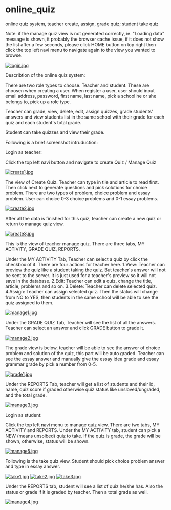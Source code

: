 # online_quiz
online quiz system, teacher create, assign, grade quiz; student take quiz

Note: if the manage quiz view is not generated correctly, ie. "Loading data" message is shown, it probably the browser cache issue, if it does not show the list after a few seconds, please click HOME button on top right then click the top left navi menu to navigate again to the view you wanted to browse.

[![login.jpg](https://s25.postimg.org/cxfp16zz3/login.jpg)](https://postimg.org/image/i8ullwm1n/)

Describtion of the online quiz system:

There are two role types to choose. Teacher and student. These are choosen when creating a user. When register a user, user should input email address, password, first name, last name, pick a school he or she belongs to, pick up a role type.

Teacher can grade, view, delete, edit, assign quizzes, grade students' answers and view students list in the same school with their grade for each quiz and each student's total grade.

Student can take quizzes and view their grade.

Following is a brief screenshot intruduction:

Login as teacher:

Click the top left navi button and navigate to create Quiz / Manage Quiz

[![create1.jpg](https://s25.postimg.org/q2v77atun/create1.jpg)](https://postimg.org/image/9rv3azhcr/)

The view of Create Quiz. Teacher can type in tile and article to read first. Then click next to generate questions and pick solutions for choice problem. There are two types of problem, choice problem and essay problem. User can choice 0-3 choice problems and 0-1 essay problems.

[![create2.jpg](https://s25.postimg.org/u0igwpgnz/create2.jpg)](https://postimg.org/image/9t514ej6j/)

After all the data is finished for this quiz, teacher can create a new quiz or return to manage quiz view.

[![create3.jpg](https://s25.postimg.org/byzbywmn3/create3.jpg)](https://postimg.org/image/5y1n1u00r/)

This is the view of teacher manage quiz. There are three tabs, MY ACTIVITY, GRADE QUIZ, REPORTS.

Under the MY ACTIVITY Tab, Teacher can select a quiz by click the checkbox of it. There are four actions for teacher here. 
1.View: Teacher can preview the quiz like a student taking the quiz. But teacher's answer will not be sent to the server. It is just used for a teacher's preview so it will not save in the database.
2.Edit: Teacher can edit a quiz, change the title, article, problems and so on.
3.Delete: Teacher can delete selected quiz.
4.Assign: Teacher can assign selected quiz. Then the status will change from NO to YES, then students in the same school will be able to see the quiz assigned to them.

[![manage1.jpg](https://s25.postimg.org/l9bg2fxcv/manage1.jpg)](https://postimg.org/image/teti0llln/)

Under the GRADE QUIZ Tab, Teacher will see the list of all the answers. Teacher can select an answer and click GRADE button to grade it.

[![manage2.jpg](https://s25.postimg.org/gotv1931b/manage2.jpg)](https://postimg.org/image/3xfouqt97/)

The grade view is below, teacher will be able to see the answer of choice problem and solution of the quiz, this part will be auto graded. Teacher can see the essay answer and manually give the essay idea grade and essay grammar grade by pick a number from 0-5.

[![grade1.jpg](https://s25.postimg.org/6c2z1fk4f/grade1.jpg)](https://postimg.org/image/uftqpq2l7/)

Under the REPORTS Tab, teacher will get a list of students and their id, name, quiz score if graded otherwise quiz status like unsloved/ungraded, and the total grade.

[![manage3.jpg](https://s25.postimg.org/3ly8hzctb/manage3.jpg)](https://postimg.org/image/5qilj2efv/)



Login as student:

Click the top left navi menu to manage quiz view. There are two tabs, MY ACTIVITY and REPORTS.
Under the MY ACTIVITY tab, student can pick a NEW (means unsolbed) quiz to take. If the quiz is grade, the grade will be shown, otherwise, status will be shown.

[![manage5.jpg](https://s25.postimg.org/kp10dhti7/manage5.jpg)](https://postimg.org/image/7kvg0t1gb/)

Following is the take quiz view. Student should pick choice problem answer and type in essay answer.

[![take1.jpg](https://s25.postimg.org/svt052jkv/take1.jpg)](https://postimg.org/image/nx5hqjfrv/)
[![take2.jpg](https://s25.postimg.org/hkqcgpcpr/take2.jpg)](https://postimg.org/image/s7k5m4kuz/)
[![take3.jpg](https://s25.postimg.org/g6ypledgf/take3.jpg)](https://postimg.org/image/zc1yv5s4b/)

Under the REPORTS tab, student will see a list of quiz he/she has. Also the status or grade if it is graded by teacher. Then a total grade as well.

[![manage4.jpg](https://s25.postimg.org/a0x9enjj3/manage4.jpg)](https://postimg.org/image/76u417hcr/)



